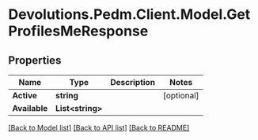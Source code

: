 # Devolutions.Pedm.Client.Model.GetProfilesMeResponse

## Properties

Name | Type | Description | Notes
------------ | ------------- | ------------- | -------------
**Active** | **string** |  | [optional] 
**Available** | **List&lt;string&gt;** |  | 

[[Back to Model list]](../README.md#documentation-for-models) [[Back to API list]](../README.md#documentation-for-api-endpoints) [[Back to README]](../README.md)

